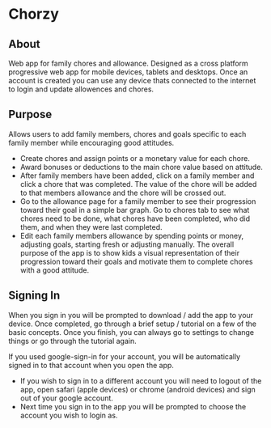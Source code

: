 # Chorzy

## About

Web app for family chores and allowance. Designed as a cross platform progressive web app for mobile devices, tablets and desktops. Once an account is created you can use any device thats connected to the internet to login and update allowences and chores.
## Purpose

Allows users to add family members, chores and goals specific to each family member while encouraging good attitudes. 
* Create chores and assign points or a monetary value for each chore. 
* Award bonuses or deductions to the main chore value based on attitude.
* After family members have been added, click on a family member and click a chore that was completed. The value of the chore will be added to that members allowance and the chore will be crossed out. 
* Go to the allowance page for a family member to see their progression toward their goal in a simple bar graph. Go to chores tab to see what chores need to be done, what chores have been completed, who did them, and when they were last completed. 
* Edit each family members allowance by spending points or money, adjusting goals, starting fresh or adjusting manually. The overall purpose of the app is to show kids a visual representation of their progression toward their goals and motivate them to complete chores with a good attitude.

## Signing In

When you sign in you will be prompted to download / add the app to your device.  Once completed, go through a brief setup / tutorial on a few of the basic concepts.  Once you finish, you can always go to settings to change things or go through the tutorial again.  

If you used google-sign-in for your account, you will be automatically signed in to that account when you open the app. 
* If you wish to sign in to a different account you will need to logout of the app, open safari (apple devices) or chrome (android devices) and sign out of your google account.
* Next time you sign in to the app you will be prompted to choose the account you wish to login as.
